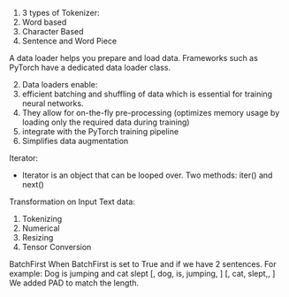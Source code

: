 1. 3 types of Tokenizer:
 1.  Word based
 2.  Character Based
 3.  Sentence and Word Piece

A data loader helps you prepare and load data. Frameworks such as PyTorch have a dedicated data loader class.

2. Data loaders enable:
 1. efficient batching and shuffling of data which is essential for training neural networks.
 2. They allow for on-the-fly pre-processing (optimizes memory usage by loading only the required data during training)
 3. integrate with the PyTorch training pipeline
 4. Simplifies data augmentation

 Iterator:
  - Iterator is an object that can be looped over. Two methods: iter() and next()

 Transformation on Input Text data:
  1. Tokenizing
  2. Numerical
  3. Resizing
  4. Tensor Conversion

 BatchFirst
  When BatchFirst is set to True and if we have 2 sentences. For example: Dog is jumping and cat slept
   [<BOS>, dog, is, jumping, <EOS> ]
   [<BOS>, cat, slept,<EOS>,<PAD>  ]
  We added PAD to match the length.
  


   

